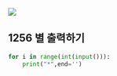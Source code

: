 ![](C:\Users\sky\AppData\Roaming\Typora\typora-user-images\image-20200428202430757.png)

## 1256  별 출력하기 

```python
for i in range(int(input())):
    print("*",end='')
```



